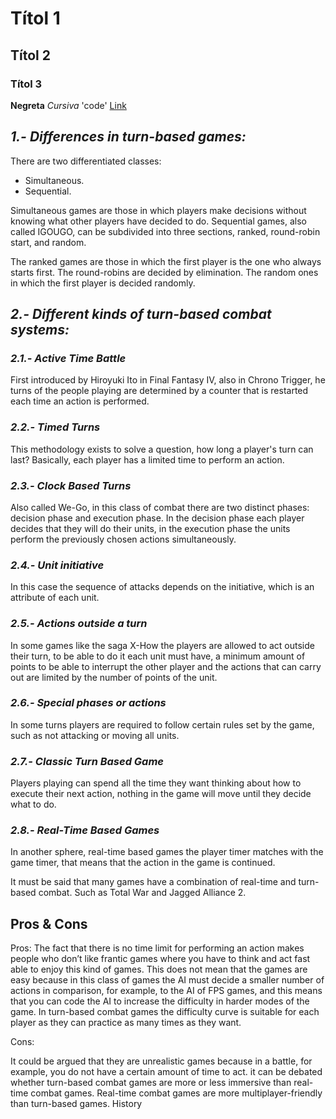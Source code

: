 # Títol 1
## Títol 2
### Títol 3
**Negreta** _Cursiva_ 'code'
[Link](https://google.com)

## _1.- Differences in turn-based games:_

There are two differentiated classes:
- Simultaneous.
- Sequential.

Simultaneous games are those in which players make decisions without knowing what other players have decided to do.
Sequential games, also called IGOUGO, can be subdivided into three sections, ranked, round-robin start, and random.

The ranked games are those in which the first player is the one who always starts first.
The round-robins are decided by elimination.
The random ones in which the first player is decided randomly.

## _2.- Different kinds of turn-based combat systems:_

### _2.1.- Active Time Battle_
First introduced by Hiroyuki Ito in Final Fantasy IV, also in Chrono Trigger, he turns of the people playing are determined by
a counter that is restarted each time an action is performed.

### _2.2.- Timed Turns_
This methodology exists to solve a question, how long a player's turn can last? Basically, each player has a limited time to perform
an action.

### _2.3.- Clock Based Turns_
Also called We-Go, in this class of combat there are two distinct phases: decision phase and execution phase. In the decision phase each
player decides that they will do their units, in the execution phase the units perform the previously chosen actions simultaneously.

### _2.4.- Unit initiative_
In this case the sequence of attacks depends on the initiative, which is an attribute of each unit.

### _2.5.- Actions outside a turn_
In some games like the saga X-How the players are allowed to act outside their turn, to be able to do it each unit must have, a minimum
amount of points to be able to interrupt the other player and the actions that can carry out are limited by the number of points of the
unit.

### _2.6.- Special phases or actions_
In some turns players are required to follow certain rules set by the game, such as not attacking or moving all units.

### _2.7.- Classic Turn Based Game_
Players playing can spend all the time they want thinking about how to execute their next action, nothing in the game will move until
they decide what to do.

### _2.8.- Real-Time Based Games_
In another sphere, real-time based games the player timer matches with the game timer, that means that the action in the game is
continued.

It must be said that many games have a combination of real-time and turn-based combat. Such as Total War and Jagged Alliance 2.

## Pros & Cons

Pros:
The fact that there is no time limit for performing an action makes people who don’t like frantic games where you have to think and act fast able to enjoy this kind of games.
This does not mean that the games are easy because in this class of games the AI must decide a smaller number of actions in comparison, for example, to the AI of FPS games, and this means that you can code the AI to increase the difficulty in harder modes of the game.
In turn-based combat games the difficulty curve is suitable for each player as they can practice as many times as they want.

Cons:

It could be argued that they are unrealistic games because in a battle, for example, you do not have a certain amount of time to act.
it can be debated whether turn-based combat games are more or less immersive than real-time combat games.
Real-time combat games are more multiplayer-friendly than turn-based games.
History

